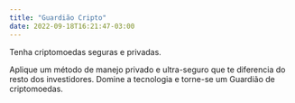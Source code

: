 ```yaml
---
title: "Guardião Cripto"
date: 2022-09-18T16:21:47-03:00
---
```


Tenha criptomoedas seguras e privadas.

Aplique um método de manejo privado e ultra-seguro que te diferencia do resto dos investidores. Domine a tecnologia e torne-se um Guardião de criptomoedas.